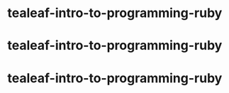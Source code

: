 # tealeaf-intro-to-programming-ruby
# tealeaf-intro-to-programming-ruby
# tealeaf-intro-to-programming-ruby

